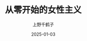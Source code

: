 ---
layout: book-review
title: 从零开始的女性主义
date: 2025-01-03
author: 上野千鹤子
company: 北京联合出版公司
description: 
tags: [女性]
categories: [社会文化]
thumbnail: assets/img/books/从零开始的女性主义.jpg
---